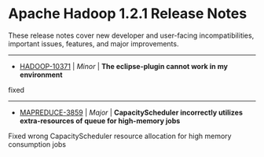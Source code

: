 
<!---
# Licensed to the Apache Software Foundation (ASF) under one
# or more contributor license agreements.  See the NOTICE file
# distributed with this work for additional information
# regarding copyright ownership.  The ASF licenses this file
# to you under the Apache License, Version 2.0 (the
# "License"); you may not use this file except in compliance
# with the License.  You may obtain a copy of the License at
#
#     http://www.apache.org/licenses/LICENSE-2.0
#
# Unless required by applicable law or agreed to in writing, software
# distributed under the License is distributed on an "AS IS" BASIS,
# WITHOUT WARRANTIES OR CONDITIONS OF ANY KIND, either express or implied.
# See the License for the specific language governing permissions and
# limitations under the License.
-->
# Apache Hadoop  1.2.1 Release Notes

These release notes cover new developer and user-facing incompatibilities, important issues, features, and major improvements.


---

* [HADOOP-10371](https://issues.apache.org/jira/browse/HADOOP-10371) | *Minor* | **The eclipse-plugin cannot work  in my environment**

fixed


---

* [MAPREDUCE-3859](https://issues.apache.org/jira/browse/MAPREDUCE-3859) | *Major* | **CapacityScheduler incorrectly utilizes extra-resources of queue for high-memory jobs**

Fixed wrong CapacityScheduler resource allocation for high memory consumption jobs



